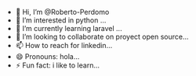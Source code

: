 - 👋 Hi, I’m @Roberto-Perdomo
- 👀 I’m interested in  python  ...
- 🌱 I’m currently learning laravel ...
- 💞️ I’m looking to collaborate on  proyect open source...
- 📫 How to reach for linkedin...
- 😄 Pronouns: hola...
- ⚡ Fun fact: i like to learn...

<!---
Roberto-Perdomo/Roberto-Perdomo is a ✨ special ✨ repository because its `README.md` (this file) appears on your GitHub profile.
You can click the Preview link to take a look at your changes.
--->
